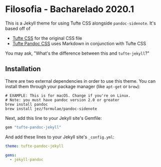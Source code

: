 # Filosofia - Bacharelado 2020.1

This is a Jekyll theme for using Tufte CSS alongside `pandoc-sidenote`. It's
based off of

- [Tufte CSS] for the original CSS file
- [Tufte Pandoc CSS] uses Markdown in conjunction with Tufte CSS

[Tufte CSS]: https://edwardtufte.github.io/tufte-css/
[Tufte Pandoc CSS]: https://jez.io/tufte-pandoc-css/

You may ask, "What's the difference between this and `tufte-jekyll`?"

## Installation

There are two external dependencies in order to use this theme. You can install
them through your package manager (like `apt-get` or `brew`):

```
# EXAMPLE: This is for macOS. Change if you're on Linux.
# Note: you must have pandoc version 2.0 or greater
brew install pandoc
brew install jez/formulae/pandoc-sidenote
```

Next, add this line to your Jekyll site's Gemfile:

```ruby
gem "tufte-pandoc-jekyll"
```

And add these lines to your Jekyll site's `_config.yml`:

```yaml
theme: tufte-pandoc-jekyll

gems:
  - jekyll-pandoc
```

